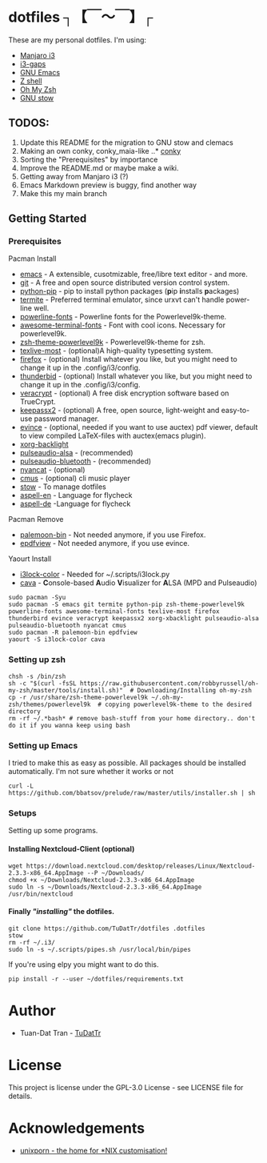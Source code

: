# dotfiles ┐【￣～￣】┌ #
These are my personal dotfiles.
I'm using:
* [Manjaro i3](https://manjaro.org/2017/03/07/manjaro-i3-community-edition-17-0-released/)
* [i3-gaps](https://github.com/Airblader/i3)
* [GNU Emacs](https://www.gnu.org/software/emacs/)
* [Z shell](http://zsh.sourceforge.net)
* [Oh My Zsh](http://ohmyz.sh)
* [GNU stow](https://www.gnu.org/software/stow)

## TODOS: ##
1. Update this README for the migration to GNU stow and clemacs
2. Making an own conky, conky_maia-like
..* [conky](https://github.com/brndnmtthws/conky/wiki/Configuraion-Settings)
3. Sorting the "Prerequisites" by importance
4. Improve the README.md or maybe make a wiki.
5. Getting away from Manjaro i3 (?)
6. Emacs Markdown preview is buggy, find another way
7. Make this my main branch

## Getting Started ##

### Prerequisites ###

Pacman Install
* [emacs](https://wiki.archlinux.org/index.php/Emacs) - A extensible, cusotmizable, free/libre text editor - and more.
* [git](https://wiki.archlinux.org/index.php/git) - A free and open source distributed version control system.
* [python-pip](https://pip.pypa.io/en/stable) - pip to install python packages (**p**ip **i**nstalls **p**ackages)
* [termite](https://wiki.archlinux.org/index.php/termite) - Preferred terminal emulator, since urxvt can't handle power-line well.
* [powerline-fonts](https://github.com/powerline/fonts) - Powerline fonts for the Powerlevel9k-theme.
* [awesome-terminal-fonts](https://github.com/gabrielelana/awesome-terminal-fonts) - Font with cool icons. Necessary for powerlevel9k.
* [zsh-theme-powerlevel9k](https://github.com/bhilburn/powerlevel9k) - Powerlevel9k-theme for zsh.
* [texlive-most](https://wiki.archlinux.org/index.php/TeX_Live) - (optional)A high-quality typesetting system.
* [firefox](https://www.mozilla.org/en-US/firefox) - (optional) Install whatever you like, but you might need to change it up in the .config/i3/config.
* [thunderbid](https://www.mozilla.org/en-US/thunderbird) - (optional) Install whatever you like, but you might need to change it up in the .config/i3/config.
* [veracrypt](https://veracrypt.codeplex.com) - (optional) A free disk encryption software based on TrueCrypt.
* [keepassx2](https://keepass.info) - (optional) A free, open source, light-weight and easy-to-use password manager.
* [evince](https://wiki.archlinux.org/index.php/GNOME/Document_viewer) - (optional, needed if you want to use auctex) pdf viewer, default to view compiled LaTeX-files with auctex(emacs plugin).
* [xorg-backlight](https://wiki.archlinux.org/index.php/backlight)
* [pulseaudio-alsa](https://wiki.archlinux.org/index.php/PulseAudio) - (recommended)
* [pulseaudio-bluetooth](https://wiki.archlinux.org/index.php/PulseAudio) - (recommended)
* [nyancat](http://www.nyan.cat/) - (optional)
* [cmus](https://wiki.archlinux.org/index.php/Cmus) - (optional) cli music player
* [stow](https://www.gnu.org/software/stow/) - To manage dotfiles
* [aspell-en]() - Language for flycheck
* [aspell-de]() -Language for flycheck

Pacman Remove
* [palemoon-bin](https://www.palemoon.org) - Not needed anymore, if you use Firefox.
* [epdfview](https://github.com/jristz/epdfview) - Not needed anymore, if you use evince.

Yaourt Install
* [i3lock-color](https://github.com/PandorasFox/i3lock-color) - Needed for ~/.scripts/i3lock.py
* [cava](https://github.com/karlstav/cava) - **C**onsole-based **A**udio **V**isualizer for **A**LSA (MPD and Pulseaudio)

``` shell
sudo pacman -Syu
sudo pacman -S emacs git termite python-pip zsh-theme-powerlevel9k powerline-fonts awesome-terminal-fonts texlive-most firefox thunderbird evince veracrypt keepassx2 xorg-xbacklight pulseaudio-alsa pulseaudio-bluetooth nyancat cmus
sudo pacman -R palemoon-bin epdfview
yaourt -S i3lock-color cava
```

### Setting up zsh ###
``` shell
chsh -s /bin/zsh
sh -c "$(curl -fsSL https://raw.githubusercontent.com/robbyrussell/oh-my-zsh/master/tools/install.sh)"  # Downloading/Installing oh-my-zsh
cp -r /usr/share/zsh-theme-powerlevel9k ~/.oh-my-zsh/themes/powerlevel9k  # copying powerlevel9k-theme to the desired directory
rm -rf ~/.*bash* # remove bash-stuff from your home directory.. don't do it if you wanna keep using bash
```

### Setting up Emacs ###
I tried to make this as easy as possible. All packages should be installed automatically. I'm not sure whether it works or not 

``` shell
curl -L https://github.com/bbatsov/prelude/raw/master/utils/installer.sh | sh
```

### Setups ###
Setting up some programs.
#### Installing Nextcloud-Client (optional) ####
``` shell
wget https://download.nextcloud.com/desktop/releases/Linux/Nextcloud-2.3.3-x86_64.AppImage --P ~/Downloads/
chmod +x ~/Downloads/Nextcloud-2.3.3-x86_64.AppImage
sudo ln -s ~/Downloads/Nextcloud-2.3.3-x86_64.AppImage /usr/bin/nextcloud
```

#### Finally *"installing"* the dotfiles. ####
``` shell
git clone https://github.com/TuDatTr/dotfiles .dotfiles
stow
rm -rf ~/.i3/
sudo ln -s ~/.scripts/pipes.sh /usr/local/bin/pipes
```
If you're using elpy you might want to do this.

``` pip
pip install -r --user ~/dotfiles/requirements.txt
```

# Author #
* Tuan-Dat Tran - [TuDatTr](https://github.com/tudattr/)

# License #
This project is license under the GPL-3.0 License - see LICENSE file for details.

# Acknowledgements #
* [unixporn - the home for *NIX customisation!](https://www.reddit.com/r/unixporn/)
